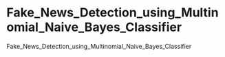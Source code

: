 # Fake_News_Detection_using_Multinomial_Naive_Bayes_Classifier
Fake_News_Detection_using_Multinomial_Naive_Bayes_Classifier
